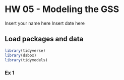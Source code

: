 HW 05 - Modeling the GSS
================
Insert your name here
Insert date here

## Load packages and data

``` r
library(tidyverse)
library(dsbox)
library(tidymodels)
```

### Ex 1
